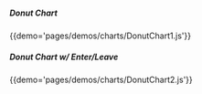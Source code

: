 ##### Donut Chart
{{demo='pages/demos/charts/DonutChart1.js'}}

##### Donut Chart w/ Enter/Leave
{{demo='pages/demos/charts/DonutChart2.js'}}
